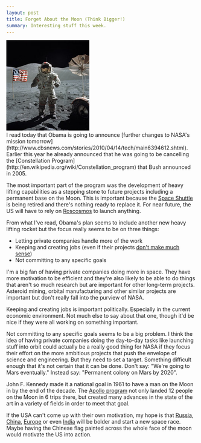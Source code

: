 ```yaml
---
layout: post
title: Forget About the Moon (Think Bigger!)
summary: Interesting stuff this week.
---
```


<div class="floatyimg"><img src="/images/man_on_the_moon.jpg" title="Man on the moon" alt="Man on the moon" /></div>
I read today that Obama is going to announce [further changes to NASA's mission tomorrow](http://www.cbsnews.com/stories/2010/04/14/tech/main6394612.shtml).  Earlier this year he already announced that he was going to be cancelling the [Constellation Program](http://en.wikipedia.org/wiki/Constellation_program) that Bush announced in 2005.

The most important part of the program was the development of heavy lifting capabilities as a stepping stone to future projects including a permanent base on the Moon.  This is important because the [Space Shuttle](http://en.wikipedia.org/wiki/Space_Shuttle#Retirement) is being retired and there's nothing ready to replace it.  For near future, the US will have to rely on [Roscosmos](http://en.wikipedia.org/wiki/Russian_Federal_Space_Agency) to launch anything.

From what I've read, Obama's plan seems to include another new heavy lifting rocket but the focus really seems to be on three things:

 * Letting private companies handle more of the work
 * Keeping and creating jobs (even if their projects [don't make much sense](http://www.popsci.com/technology/article/2010-04/nasas-orion-capsule-reborn-escape-pod-space-station))
 * Not committing to any specific goals

I'm a big fan of having private companies doing more in space.  They have more motivation to be efficient and they're also likely to be able to do things that aren't so much research but are important for other long-term projects.  Asteroid mining, orbital manufacturing and other similar projects are important but don't really fall into the purview of NASA.

Keeping and creating jobs is important politically.  Especially in the current economic environment.  Not much else to say about that one, though it'd be nice if they were all working on something important.

Not committing to any specific goals seems to be a big problem.  I think the idea of having private companies doing the day-to-day tasks like launching stuff into orbit could actually be a really good thing for NASA if they focus their effort on the more ambitious projects that push the envelope of science and engineering.  But they need to set a target.  Something difficult enough that it's not certain that it can be done.  Don't say: "We're going to Mars eventually."  Instead say: "Permanent colony on Mars by 2020".

John F. Kennedy made it a national goal in 1961 to have a man on the Moon in by the end of the decade.  The [Apollo program](http://en.wikipedia.org/wiki/Apollo_program) not only landed 12 people on the Moon in 6 trips there, but created many advances in the state of the art in a variety of fields in order to meet that goal.

If the USA can't come up with their own motivation, my hope is that [Russia](http://en.wikipedia.org/wiki/Russian_Federal_Space_Agency), [China](http://en.wikipedia.org/wiki/China_National_Space_Administration), [Europe](http://en.wikipedia.org/wiki/European_Space_Agency) or even [India](http://en.wikipedia.org/wiki/Indian_Space_Research_Organization) will be bolder and start a new space race.  Maybe having the Chinese flag painted across the whole face of the moon would motivate the US into action.
